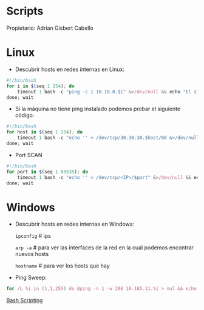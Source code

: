 # Scripts

Propietario: Adrian Gisbert Cabello

# Linux

- Descubrir hosts en redes internas en Linux:

```jsx
#!/bin/bash
for i in $(seq 1 254); do
	timeout 1 bash -c "ping -c 1 10.10.0.$i" &>/dev/null && echo "El siguiente host 10.10.0.$i esta activo" &
done; wait
```

- Si la máquina no tiene ping instalado podemos probar el siguiente código:

```jsx
#!/bin/bash
for host in $(seq 1 254); do
	timeout 1 bash -c "echo '' > /dev/tcp/30.30.30.$host/80 &>/dev/null" && echo "[+] HOST - 30.30.30.$host"
done; wait
```

- Port SCAN

```jsx
#!/bin/bash
for port in $(seq 1 65535); do
	timeout 1 bash -c "echo '' > /dev/tcp/<IP>/$port" &>/dev/null && echo "[*] El puerto $port esta abierto" &
done; wait
```

# Windows

- Descubrir hosts en redes internas en Windows:
    
    `ipconfig` # ips
    
    `arp -a` # para ver las interfaces de la red en la cual podemos encontrar nuevos hosts
    
    `hostname` # para ver los hosts que hay
    
- Ping Sweep:

```jsx
for /L %i in (1,1,255) do @ping -n 1 -w 200 10.185.11.%i > nul && echo 10.185.11.%i is up.
```

[Bash Scripting](Scripts/Bash%20Scripting.md)
